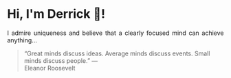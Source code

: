 # Hi, I'm Derrick 👋!
<p align="justify">I admire uniqueness and believe that a clearly focused mind can achieve anything...</p> 
<!-- #quote-start -->
<blockquote>&ldquo;Great minds discuss ideas. Average minds discuss events. Small minds discuss people.&rdquo; &mdash; <footer>Eleanor Roosevelt</footer></blockquote>
<!-- #quote-end -->
